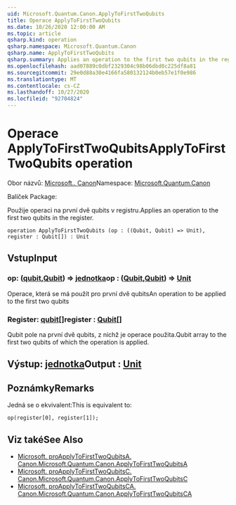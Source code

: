 ```yaml
---
uid: Microsoft.Quantum.Canon.ApplyToFirstTwoQubits
title: Operace ApplyToFirstTwoQubits
ms.date: 10/26/2020 12:00:00 AM
ms.topic: article
qsharp.kind: operation
qsharp.namespace: Microsoft.Quantum.Canon
qsharp.name: ApplyToFirstTwoQubits
qsharp.summary: Applies an operation to the first two qubits in the register.
ms.openlocfilehash: aad07889c0dbf2329304c98b06dbd0c225df8a81
ms.sourcegitcommit: 29e0d88a30e4166fa580132124b0eb57e1f0e986
ms.translationtype: MT
ms.contentlocale: cs-CZ
ms.lasthandoff: 10/27/2020
ms.locfileid: "92704824"
---
```

# <a name="applytofirsttwoqubits-operation"></a><span data-ttu-id="4a105-102">Operace ApplyToFirstTwoQubits</span><span class="sxs-lookup"><span data-stu-id="4a105-102">ApplyToFirstTwoQubits operation</span></span>

<span data-ttu-id="4a105-103">Obor názvů: [Microsoft.. Canon](xref:Microsoft.Quantum.Canon)</span><span class="sxs-lookup"><span data-stu-id="4a105-103">Namespace: [Microsoft.Quantum.Canon](xref:Microsoft.Quantum.Canon)</span></span>

<span data-ttu-id="4a105-104">Balíček [](https://nuget.org/packages/)</span><span class="sxs-lookup"><span data-stu-id="4a105-104">Package: [](https://nuget.org/packages/)</span></span>


<span data-ttu-id="4a105-105">Použije operaci na první dvě qubits v registru.</span><span class="sxs-lookup"><span data-stu-id="4a105-105">Applies an operation to the first two qubits in the register.</span></span>

```qsharp
operation ApplyToFirstTwoQubits (op : ((Qubit, Qubit) => Unit), register : Qubit[]) : Unit
```


## <a name="input"></a><span data-ttu-id="4a105-106">Vstup</span><span class="sxs-lookup"><span data-stu-id="4a105-106">Input</span></span>

### <a name="op--qubitqubit--unit"></a><span data-ttu-id="4a105-107">op: ([qubit](xref:microsoft.quantum.lang-ref.qubit),[Qubit](xref:microsoft.quantum.lang-ref.qubit)) => [jednotka](xref:microsoft.quantum.lang-ref.unit)</span><span class="sxs-lookup"><span data-stu-id="4a105-107">op : ([Qubit](xref:microsoft.quantum.lang-ref.qubit),[Qubit](xref:microsoft.quantum.lang-ref.qubit)) => [Unit](xref:microsoft.quantum.lang-ref.unit)</span></span> 

<span data-ttu-id="4a105-108">Operace, která se má použít pro první dvě qubits</span><span class="sxs-lookup"><span data-stu-id="4a105-108">An operation to be applied to the first two qubits</span></span>


### <a name="register--qubit"></a><span data-ttu-id="4a105-109">Register: [qubit](xref:microsoft.quantum.lang-ref.qubit)[]</span><span class="sxs-lookup"><span data-stu-id="4a105-109">register : [Qubit](xref:microsoft.quantum.lang-ref.qubit)[]</span></span>

<span data-ttu-id="4a105-110">Qubit pole na první dvě qubits, z nichž je operace použita.</span><span class="sxs-lookup"><span data-stu-id="4a105-110">Qubit array to the first two qubits of which the operation is applied.</span></span>



## <a name="output--unit"></a><span data-ttu-id="4a105-111">Výstup: [jednotka](xref:microsoft.quantum.lang-ref.unit)</span><span class="sxs-lookup"><span data-stu-id="4a105-111">Output : [Unit](xref:microsoft.quantum.lang-ref.unit)</span></span>



## <a name="remarks"></a><span data-ttu-id="4a105-112">Poznámky</span><span class="sxs-lookup"><span data-stu-id="4a105-112">Remarks</span></span>

<span data-ttu-id="4a105-113">Jedná se o ekvivalent:</span><span class="sxs-lookup"><span data-stu-id="4a105-113">This is equivalent to:</span></span>

```qsharp
op(register[0], register[1]);
```

## <a name="see-also"></a><span data-ttu-id="4a105-114">Viz také</span><span class="sxs-lookup"><span data-stu-id="4a105-114">See Also</span></span>

- [<span data-ttu-id="4a105-115">Microsoft. proApplyToFirstTwoQubitsA. Canon.</span><span class="sxs-lookup"><span data-stu-id="4a105-115">Microsoft.Quantum.Canon.ApplyToFirstTwoQubitsA</span></span>](xref:Microsoft.Quantum.Canon.ApplyToFirstTwoQubitsA)
- [<span data-ttu-id="4a105-116">Microsoft. proApplyToFirstTwoQubitsC. Canon.</span><span class="sxs-lookup"><span data-stu-id="4a105-116">Microsoft.Quantum.Canon.ApplyToFirstTwoQubitsC</span></span>](xref:Microsoft.Quantum.Canon.ApplyToFirstTwoQubitsC)
- [<span data-ttu-id="4a105-117">Microsoft. proApplyToFirstTwoQubitsCA. Canon.</span><span class="sxs-lookup"><span data-stu-id="4a105-117">Microsoft.Quantum.Canon.ApplyToFirstTwoQubitsCA</span></span>](xref:Microsoft.Quantum.Canon.ApplyToFirstTwoQubitsCA)